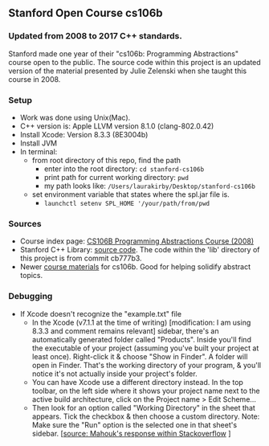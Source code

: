 ## Stanford Open Course cs106b
### Updated from 2008 to 2017 C++ standards.

Stanford made one year of their "cs106b: Programming Abstractions" course open to the public. The source code within this project is an updated version of the material presented by Julie Zelenski when she taught this course in 2008.

### Setup
- Work was done using Unix(Mac).
- C++ version is: Apple LLVM version 8.1.0 (clang-802.0.42)
- Install Xcode: Version 8.3.3 (8E3004b)
- Install JVM
- In terminal:
  - from root directory of this repo, find the path
    - enter into the root directory: `cd stanford-cs106b`
    - print path for current working directory: `pwd`
    - my path looks like: `/Users/laurakirby/Desktop/stanford-cs106b`
  - set environment variable that states where the spl.jar file is.
    - `launchctl setenv SPL_HOME '/your/path/from/pwd`

### Sources
- Course index page: [CS106B Programming Abstractions Course (2008)](https://see.stanford.edu/Course/CS106B)
- Stanford C++ Library: [source code](https://github.com/stepp/stanford-cpp-library). The code within the 'lib' directory of this project is from commit cb777b3.
- Newer [course materials](http://web.stanford.edu/class/cs106b/) for cs106b. Good for helping solidify abstract topics.

### Debugging
- If Xcode doesn't recognize the "example.txt" file
  - In the Xcode (v7.1.1 at the time of writing) [modification: I am using 8.3.3 and comment remains relevant] sidebar, there's an automatically generated folder called "Products". Inside you'll find the executable of your project (assuming you've built your project at least once). Right-click it & choose "Show in Finder". A folder will open in Finder. That's the working directory of your program, & you'll notice it's not actually inside your project's folder.
  - You can have Xcode use a different directory instead. In the top toolbar, on the left side where it shows your project name next to the active build architecture, click on the Project name > Edit Scheme…
  - Then look for an option called "Working Directory" in the sheet that appears. Tick the checkbox & then choose a custom directory. Note: Make sure the "Run" option is the selected one in that sheet's sidebar. [[source: Mahouk's response within Stackoverflow](https://stackoverflow.com/questions/7279100/c-ifstream-on-xcode-where-is-the-default-directory) ]
